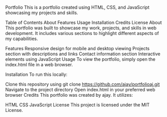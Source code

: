 

Portfolio
This is a portfolio created using HTML, CSS, and JavaScript showcasing my projects and skills.

Table of Contents
About
Features
Usage
Installation
Credits
License
About
This portfolio was built to showcase my work, projects, and skills in web development. It includes various sections to highlight different aspects of my capabilities.

Features
Responsive design for mobile and desktop viewing
Projects section with descriptions and links
Contact information section
Interactive elements using JavaScript
Usage
To view the portfolio, simply open the index.html file in a web browser.

Installation
To run this locally:

Clone this repository using git clone https://github.com/ajay/portfolioaj.git
Navigate to the project directory
Open index.html in your preferred web browser
Credits
This portfolio was created by ajay. It utilizes:

HTML
CSS
JavaScript
License
This project is licensed under the MIT License.
